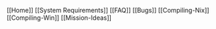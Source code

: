 [[Home]]
[[System Requirements]]
[[FAQ]]
[[Bugs]]
[[Compiling-Nix]]
[[Compiling-Win]]
[[Mission-Ideas]]